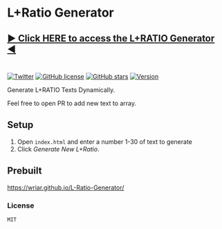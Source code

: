 # L+Ratio Generator <br>
## [▶ Click HERE to access the L+RATIO Generator ◀](https://wriar.github.io/L-Ratio-Generator/) <br><br>


[![Twitter](https://img.shields.io/twitter/url?style=social&url=https%3A%2F%2Fgithub.com%2FWriar%2FL-Ratio-Generator%2F)](https://twitter.com/intent/tweet?text=Wow:&url=https%3A%2F%2Fgithub.com%2FWriar%2FL-Ratio-Generator)
[![GitHub license](https://img.shields.io/github/license/Wriar/L-Ratio-Generator)](https://github.com/Wriar/L-Ratio-Generator/blob/main/LICENSE)
[![GitHub stars](https://img.shields.io/github/stars/Wriar/L-Ratio-Generator)](https://github.com/Wriar/L-Ratio-Generator/stargazers)
[![Version](https://img.shields.io/badge/Version-2.1-blue)](https://github.com/Wriar/L-Ratio-Generator)

Generate L+RATIO Texts Dynamically.

Feel free to open PR to add new text to array.

## Setup

1. Open ``index.html`` and enter a number 1-30 of text to generate
2. Click _Generate New L+Ratio_.

## Prebuilt

https://wriar.github.io/L-Ratio-Generator/

### License

``MIT``

